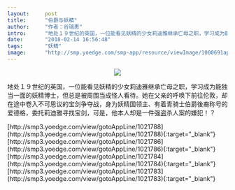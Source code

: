 ```yaml
---
layout:     post
title:      "伯爵与妖精"
author:     "作者：谷瑞惠"
intro:      "地处１９世纪的英国，一位能看见妖精的少女莉迪雅继承亡母之职，学习成为能独当一面的妖精博士，但总是被周围当成怪人看待。她在父亲的呼唤下前往伦敦，却在途中卷入不可思议的宝剑争夺战，身为妖精国领主、有着青骑士伯爵後裔称号的爱德格，委托莉迪雅寻找宝剑，可是，他本人却是一件强盗杀人案的嫌犯！？"
date:       "2018-02-14 16:56:48"
tags:       "妖精"
image:      "http://smp.yoedge.com/smp-app/resource/viewImage/1000691appline.png"
---
```

<div style="text-align: center">
<p><img src="http://smp.yoedge.com/smp-app/resource/viewImage/1000691appline.png"/></p>
</div>
<p class="post-meta">
<span>地处１９世纪的英国，一位能看见妖精的少女莉迪雅继承亡母之职，学习成为能独当一面的妖精博士，但总是被周围当成怪人看待。她在父亲的呼唤下前往伦敦，却在途中卷入不可思议的宝剑争夺战，身为妖精国领主、有着青骑士伯爵後裔称号的爱德格，委托莉迪雅寻找宝剑，可是，他本人却是一件强盗杀人案的嫌犯！？</span>
</p>
[http://smp3.yoedge.com/view/gotoAppLine/1021788](http://smp3.yoedge.com/view/gotoAppLine/1021788){:target="_blank"}
[http://smp3.yoedge.com/view/gotoAppLine/1021786](http://smp3.yoedge.com/view/gotoAppLine/1021786){:target="_blank"}
[http://smp3.yoedge.com/view/gotoAppLine/1021784](http://smp3.yoedge.com/view/gotoAppLine/1021784){:target="_blank"}
[http://smp3.yoedge.com/view/gotoAppLine/1021783](http://smp3.yoedge.com/view/gotoAppLine/1021783){:target="_blank"}


